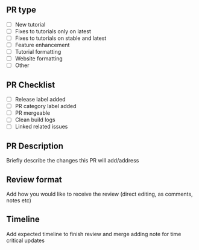 ## PR type

- [ ] New tutorial
- [ ] Fixes to tutorials only on latest
- [ ] Fixes to tutorials on stable and latest
- [ ] Feature enhancement
- [ ] Tutorial formatting
- [ ] Website formatting
- [ ] Other

## PR Checklist

- [ ] Release label added
- [ ] PR category label added
- [ ] PR mergeable
- [ ] Clean build logs
- [ ] Linked related issues

## PR Description
Briefly describe the changes this PR will add/address

## Review format
Add how you would like to receive the review (direct editing, as comments, notes etc)

## Timeline
Add expected timeline to finish review and merge adding note for time critical updates
